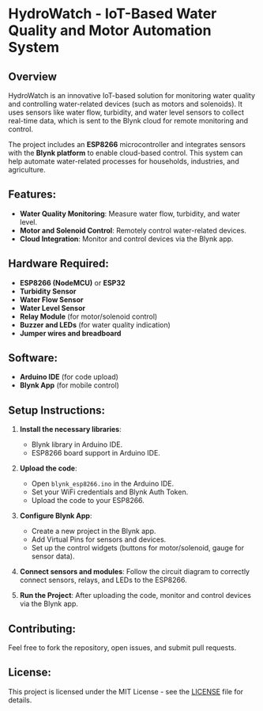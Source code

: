 # HydroWatch - IoT-Based Water Quality and Motor Automation System

## Overview

HydroWatch is an innovative IoT-based solution for monitoring water quality and controlling water-related devices (such as motors and solenoids). It uses sensors like water flow, turbidity, and water level sensors to collect real-time data, which is sent to the Blynk cloud for remote monitoring and control.

The project includes an **ESP8266** microcontroller and integrates sensors with the **Blynk platform** to enable cloud-based control. This system can help automate water-related processes for households, industries, and agriculture.

## Features:
- **Water Quality Monitoring**: Measure water flow, turbidity, and water level.
- **Motor and Solenoid Control**: Remotely control water-related devices.
- **Cloud Integration**: Monitor and control devices via the Blynk app.

## Hardware Required:
- **ESP8266 (NodeMCU)** or **ESP32**
- **Turbidity Sensor**
- **Water Flow Sensor**
- **Water Level Sensor**
- **Relay Module** (for motor/solenoid control)
- **Buzzer and LEDs** (for water quality indication)
- **Jumper wires and breadboard**

## Software:
- **Arduino IDE** (for code upload)
- **Blynk App** (for mobile control)

## Setup Instructions:

1. **Install the necessary libraries**: 
   - Blynk library in Arduino IDE.
   - ESP8266 board support in Arduino IDE.

2. **Upload the code**:
   - Open `blynk_esp8266.ino` in the Arduino IDE.
   - Set your WiFi credentials and Blynk Auth Token.
   - Upload the code to your ESP8266.

3. **Configure Blynk App**:
   - Create a new project in the Blynk app.
   - Add Virtual Pins for sensors and devices.
   - Set up the control widgets (buttons for motor/solenoid, gauge for sensor data).

4. **Connect sensors and modules**: Follow the circuit diagram to correctly connect sensors, relays, and LEDs to the ESP8266.

5. **Run the Project**: After uploading the code, monitor and control devices via the Blynk app.

## Contributing:

Feel free to fork the repository, open issues, and submit pull requests.

## License:
This project is licensed under the MIT License - see the [LICENSE](LICENSE) file for details.

